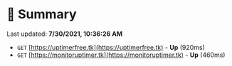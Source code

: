 # 📖 Summary
Last updated: **7/30/2021, 10:36:26 AM**

- `GET` [https://uptimerfree.tk](https://uptimerfree.tk) - **Up** (920ms)
- `GET` [https://monitoruptimer.tk](https://monitoruptimer.tk) - **Up** (460ms)
